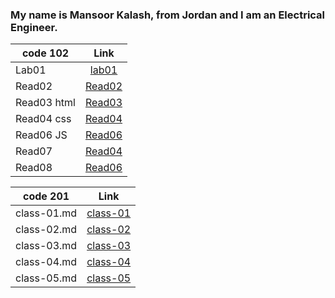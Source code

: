 
### My name is Mansoor Kalash, from Jordan and I am an Electrical Engineer.


| code 102      | Link                                                            | 
| ------------- |:---------------------------------------------------------------:| 
| Lab01         |[lab01](https://mansoor-kalash.github.io/reading-notes/lab01)    | 
|  Read02       |[Read02](https://mansoor-kalash.github.io/reading-notes/Read02)  | 
|  Read03 html  |[Read03](https://mansoor-kalash.github.io/reading-notes/Read03)  |
| Read04 css    |[Read04](https://mansoor-kalash.github.io/reading-notes/Read04)  | 
| Read06 JS     |[Read06](https://mansoor-kalash.github.io/reading-notes/Read06)  |
| Read07        |[Read04](https://mansoor-kalash.github.io/reading-notes/Read07)  | 
| Read08        |[Read06](https://mansoor-kalash.github.io/reading-notes/Read08)  |
 


| code 201      | Link                                                                        | 
| ------------- |:---------------------------------------------------------------------------:| 
|   class-01.md |[class-01](https://mansoor-kalash.github.io/reading-notes/class-01)          | 
|   class-02.md |[class-02](https://mansoor-kalash.github.io/reading-notes/class-02)          | 
|   class-03.md |[class-03](https://mansoor-kalash.github.io/reading-notes/class-03)          | 
|   class-04.md |[class-04](https://mansoor-kalash.github.io/reading-notes/class-04)          | 
|   class-05.md |[class-05](https://mansoor-kalash.github.io/reading-notes/class-05)          | 